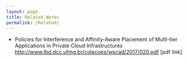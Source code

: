 ```yaml
---
layout: page
title: Related Works
permalink: /Related/
---
```


* Policies for Interference and Affinity-Aware Placement of Multi-tier Applications in Private Cloud Infrastructures
http://www.lbd.dcc.ufmg.br/colecoes/wscad/2017/020.pdf [pdf link]